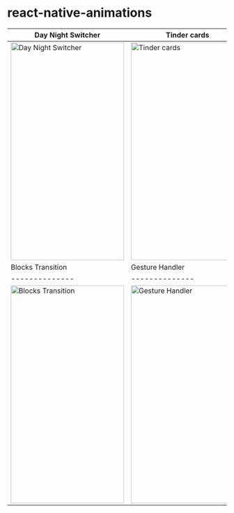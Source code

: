 # react-native-animations


| Day Night Switcher   | Tinder cards | Cards rotation |
| -------------- | -------------- | -------------- |
| <img src="https://user-images.githubusercontent.com/71637814/218282613-3d6e1eb1-045b-469c-bb73-66120b1955e5.mp4" alt="Day Night Switcher " width="260" height="500"/> | <img src="https://user-images.githubusercontent.com/71637814/216473048-b8c7f694-bf38-4dfa-8ea2-bf9ad9ab3ac7.gif" alt="Tinder cards" width="260" height="500"/> | <img src="https://user-images.githubusercontent.com/71637814/217364570-13ca00db-8c19-4a66-acf4-53e0a1ac953d.gif" alt="Cards rotation" width="260" height="500"/> |
| Blocks Transition  | Gesture Handler | Loader |
| -------------- | -------------- | -------------- |
| <img src="https://user-images.githubusercontent.com/71637814/216814829-1df39dea-e7cb-46a3-83e2-52b2b2c0790c.gif" alt="Blocks Transition" width="260" height="500"/> | <img src="https://user-images.githubusercontent.com/71637814/216558790-ea137a45-4af8-4188-a2dd-812e986ee143.gif" alt="Gesture Handler" width="260" height="500"/> | <img src="https://user-images.githubusercontent.com/71637814/216469832-4de5e1be-463c-4d72-81b3-9ca6d1f20f33.gif" alt="Loader" width="260" height="500"/> |


